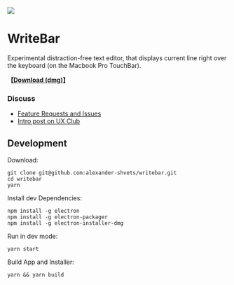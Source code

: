 ![][logo]
# WriteBar

Experimental distraction-free text editor, that displays current line right over the keyboard (on the Macbook Pro TouchBar).   

[logo]: assets/logo.png

**【[Download (dmg)](https://alexander-shvets.github.io/writebar/dist/WriteBar.dmg)】**

### Discuss

- [Feature Requests and Issues](https://github.com/alexander-shvets/writebar/issues)     
- [Intro post on UX Club](https://www.facebook.com/groups/uxclubs/permalink/973396292808999/)

## Development

Download:    
```shell
git clone git@github.com:alexander-shvets/writebar.git
cd writebar
yarn
```

Install dev Dependencies:    
```shell
npm install -g electron
npm install -g electron-packager
npm install -g electron-installer-dmg
```

Run in dev mode:    
```shell
yarn start
```

Build App and Installer:    
```shell
yarn && yarn build
```
